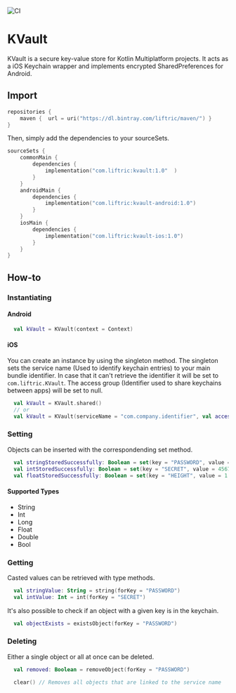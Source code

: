 ![CI](https://github.com/Liftric/kvault/workflows/CI/badge.svg)

# KVault

KVault is a secure key-value store for Kotlin Multiplatform projects. It acts as a iOS Keychain wrapper and implements encrypted SharedPreferences for Android.

## Import

```kotlin
repositories {
    maven {  url = uri("https://dl.bintray.com/liftric/maven/") }
}
```

Then, simply add the dependencies to your sourceSets.

```kotlin
sourceSets {
    commonMain {
        dependencies {
            implementation("com.liftric:kvault:1.0"  )   
        }
    }
    androidMain {
        dependencies {
            implementation("com.liftric:kvault-android:1.0")
        }
    }
    iosMain {
        dependencies {
            implementation("com.liftric:kvault-ios:1.0")
        }
    }
}
```

## How-to

### Instantiating

#### Android

```kotlin
  val kVault = KVault(context = Context)
```

#### iOS

You can create an instance by using the singleton method. The singleton sets the service name (Used to identify keychain entries) to your main bundle identifier. In case that it can't retrieve the identifier it will be set to `com.liftric.KVault`. The access group (Identifier used to share keychains between apps) will be set to null.

```kotlin
  val kVault = KVault.shared()
  // or
  val kVault = KVault(serviceName = "com.company.identifier", val accessGroup = null)
```

### Setting

Objects can be inserted with the correspondending set method. 

```kotlin
  val stringStoredSuccessfully: Boolean = set(key = "PASSWORD", value = "546hfbfzzeujfdbfdz")
  val intStoredSuccessfully: Boolean = set(key = "SECRET", value = 45678765)
  val floatStoredSuccessfully: Boolean = set(key = "HEIGHT", value = 1.79)
```

#### Supported Types

- String
- Int
- Long
- Float
- Double
- Bool

### Getting

Casted values can be retrieved with type methods.

```kotlin
  val stringValue: String = string(forKey = "PASSWORD")
  val intValue: Int = int(forKey = "SECRET")
```

It's also possible to check if an object with a given key is in the keychain.

```kotlin
  val objectExists = existsObject(forKey = "PASSWORD")
```

### Deleting

Either a single object or all at once can be deleted.

```kotlin
  val removed: Boolean = removeObject(forKey = "PASSWORD")
```

```kotlin
  clear() // Removes all objects that are linked to the service name
```
